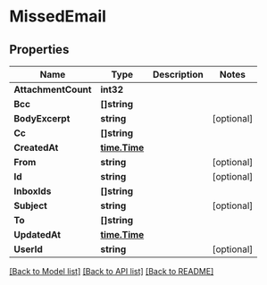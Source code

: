 # MissedEmail

## Properties

Name | Type | Description | Notes
------------ | ------------- | ------------- | -------------
**AttachmentCount** | **int32** |  | 
**Bcc** | **[]string** |  | 
**BodyExcerpt** | **string** |  | [optional] 
**Cc** | **[]string** |  | 
**CreatedAt** | [**time.Time**](time.Time) |  | 
**From** | **string** |  | [optional] 
**Id** | **string** |  | [optional] 
**InboxIds** | **[]string** |  | 
**Subject** | **string** |  | [optional] 
**To** | **[]string** |  | 
**UpdatedAt** | [**time.Time**](time.Time) |  | 
**UserId** | **string** |  | [optional] 

[[Back to Model list]](../README#documentation-for-models) [[Back to API list]](../README#documentation-for-api-endpoints) [[Back to README]](../README)


